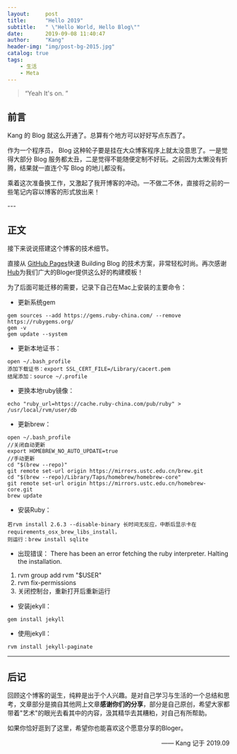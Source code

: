 ```yaml
---
layout:     post
title:      "Hello 2019"
subtitle:   " \"Hello World, Hello Blog\""
date:       2019-09-08 11:40:47
author:     "Kang"
header-img: "img/post-bg-2015.jpg"
catalog: true
tags:
    - 生活
    - Meta
---
```


> “Yeah It's on. ”


## 前言

Kang 的 Blog 就这么开通了。总算有个地方可以好好写点东西了。


作为一个程序员， Blog 这种轮子要是挂在大众博客程序上就太没意思了。一是觉得大部分 Blog 服务都太丑，二是觉得不能随便定制不好玩。之前因为太懒没有折腾，结果就一直连个写 Blog 的地儿都没有。

乘着这次准备换工作，又激起了我开博客的冲动。一不做二不休，直接将之前的一些笔记内容以博客的形式放出来！


<p id = "build"></p>
---

## 正文

接下来说说搭建这个博客的技术细节。  

直接从 [GitHub Pages](https://github.com/Huxpro/huxpro.github.io)快速 Building Blog 的技术方案，非常轻松时尚。再次感谢[Hub](http://huxpro.coding.me/)为我们广大的Bloger提供这么好的构建模板！

为了后面可能迁移的需要，记录下自己在Mac上安装的主要命令：

* 更新系统gem
```
gem sources --add https://gems.ruby-china.com/ --remove https://rubygems.org/
gem -v
gem update --system
```

* 更新本地证书：
```
open ~/.bash_profile
添加下载证书：export SSL_CERT_FILE=/Library/cacert.pem
结尾添加：source ~/.profile
```

* 更换本地ruby镜像：
```
echo "ruby_url=https://cache.ruby-china.com/pub/ruby" > /usr/local/rvm/user/db
```

* 更新brew：
```
open ~/.bash_profile
//关闭自动更新
export HOMEBREW_NO_AUTO_UPDATE=true
//手动更新
cd "$(brew --repo)"
git remote set-url origin https://mirrors.ustc.edu.cn/brew.git
cd "$(brew --repo)/Library/Taps/homebrew/homebrew-core"
git remote set-url origin https://mirrors.ustc.edu.cn/homebrew-core.git
brew update
```

* 安装Ruby：
```
若rvm install 2.6.3 --disable-binary 长时间无反应，中断后显示卡在requirements_osx_brew_libs_install，
则运行：brew install sqlite
```

* 出现错误：
There has been an error fetching the ruby interpreter. Halting the installation.
1. rvm group add rvm "$USER"
2. rvm fix-permissions
3. 关闭控制台，重新打开后重新运行


* 安装jekyll：
```
gem install jekyll
```

* 使用jekyll：
```
rvm install jekyll-paginate
```

---

## 后记

回顾这个博客的诞生，纯粹是出于个人兴趣。是对自己学习与生活的一个总结和思考，文章部分是摘自其他网上文章**感谢你们的分享**，部分是自己原创，希望大家都带着"艺术"的眼光去看其中的内容，汲其精华去其糟粕，对自己有所帮助。

如果你恰好逛到了这里，希望你也能喜欢这个愿意分享的Bloger。

<div style="text-align: right">—— Kang 记于 2019.09 </div>
